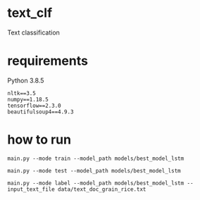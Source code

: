 # text_clf
Text classification

# requirements
Python 3.8.5

```
nltk==3.5
numpy==1.18.5
tensorflow==2.3.0
beautifulsoup4==4.9.3
```

# how to run
`main.py --mode train --model_path models/best_model_lstm`

`main.py --mode test --model_path models/best_model_lstm`

`main.py --mode label --model_path models/best_model_lstm --input_text_file data/text_doc_grain_rice.txt`
